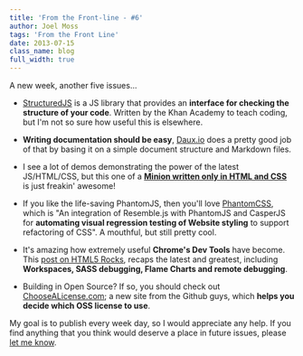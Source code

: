 ```yaml
---
title: 'From the Front-line - #6'
author: Joel Moss
tags: 'From the Front Line'
date: 2013-07-15
class_name: blog
full_width: true
---
```


A new week, another five issues...

 - [StructuredJS](http://khan.github.io/structuredjs/) is a JS library that provides an **interface for checking the structure of your code**. Written by the Khan Academy to teach coding, but I'm not so sure how useful this is elsewhere.

 - **Writing documentation should be easy**, [Daux.io](http://daux.io/) does a pretty good job of that by basing it on a simple document structure and Markdown files.

 - I see a lot of demos demonstrating the power of the latest JS/HTML/CSS, but this one of a **[Minion written only in HTML and CSS](http://cssdeck.com/labs/pure-css-minion)** is just freakin' awesome!

 - If you like the life-saving PhantomJS, then you'll love [PhantomCSS](https://github.com/Huddle/PhantomCSS), which is "An integration of Resemble.js with PhantomJS and CasperJS for **automating visual regression testing of Website styling** to support refactoring of CSS". A mouthful, but still pretty cool.

 - It's amazing how extremely useful **Chrome's Dev Tools** have become. This [post on HTML5 Rocks](http://www.html5rocks.com/en/tutorials/developertools/revolutions2013/), recaps the latest and greatest, including **Workspaces, SASS debugging, Flame Charts and remote debugging**.

 - Building in Open Source? If so, you should check out [ChooseALicense.com](http://choosealicense.com/); a new site from the Github guys, which **helps you decide which OSS license to use**.

My goal is to publish every week day, so I would appreciate any help. If you find anything that you think would deserve a place in future issues, please [let me know](mailto:jmoss@codio.com).